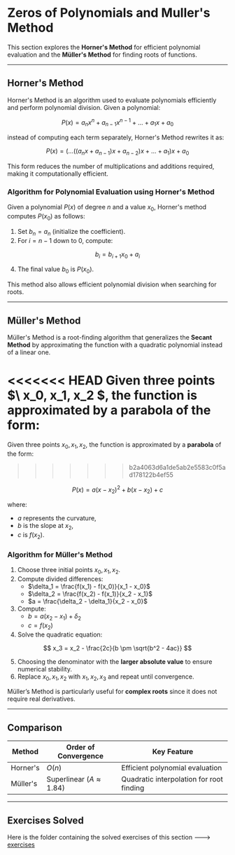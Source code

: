 # **Zeros of Polynomials and Muller's Method** 

This section explores the **Horner's Method** for efficient polynomial evaluation and the **Müller's Method** for finding roots of functions.  

---

## **Horner's Method**  

Horner's Method is an algorithm used to evaluate polynomials efficiently and perform polynomial division. Given a polynomial:  

$$
P(x) = a_n x^n + a_{n-1} x^{n-1} + \dots + a_1 x + a_0
$$

instead of computing each term separately, Horner's Method rewrites it as:  

$$
P(x) = (...((a_n x + a_{n-1})x + a_{n-2})x + \dots + a_1)x + a_0
$$

This form reduces the number of multiplications and additions required, making it computationally efficient.  

### **Algorithm for Polynomial Evaluation using Horner's Method**  
Given a polynomial $P(x)$ of degree $n$ and a value $x_0$, Horner's method computes $P(x_0)$ as follows:  

1. Set $b_n = a_n$ (initialize the coefficient).  
2. For $i = n-1$ down to $0$, compute:  

$$
   b_i = b_{i+1} x_0 + a_i
$$

4. The final value $b_0$ is $P(x_0)$.  

This method also allows efficient polynomial division when searching for roots.  

---

## **Müller's Method**  

Müller's Method is a root-finding algorithm that generalizes the **Secant Method** by approximating the function with a quadratic polynomial instead of a linear one.  

<<<<<<< HEAD
Given three points $\ x_0, x_1, x_2 $, the function is approximated by a **parabola** of the form:  
=======
Given three points $x_0, x_1, x_2$, the function is approximated by a **parabola** of the form:  
>>>>>>> b2a4063d6a1de5ab2e5583c0f5ad178122b4ef55

$$
P(x) = a(x - x_2)^2 + b(x - x_2) + c
$$

where:
- $a$ represents the curvature,
- $b$ is the slope at $x_2$,
- $c$ is $f(x_2)$.  

### **Algorithm for Müller's Method**  
1. Choose three initial points $x_0, x_1, x_2$.  
2. Compute divided differences:
   - $\delta_1 = \frac{f(x_1) - f(x_0)}{x_1 - x_0}$
   - $\delta_2 = \frac{f(x_2) - f(x_1)}{x_2 - x_1}$
   - $a = \frac{\delta_2 - \delta_1}{x_2 - x_0}$  
3. Compute:
   - $b = a(x_2 - x_1) + \delta_2$  
   - $c = f(x_2)$  
4. Solve the quadratic equation:
   
$$
   x_3 = x_2 - \frac{2c}{b \pm \sqrt{b^2 - 4ac}}
$$

5. Choosing the denominator with the **larger absolute value** to ensure numerical stability.  
6. Replace $x_0, x_1, x_2$ with $x_1, x_2, x_3$ and repeat until convergence.  

Müller’s Method is particularly useful for **complex roots** since it does not require real derivatives.  

---

## **Comparison**
| Method      | Order of Convergence | Key Feature |
|------------|---------------------|-------------|
| Horner's   | $O(n)$           | Efficient polynomial evaluation |
| Müller's   | Superlinear ($A \approx 1.84$) | Quadratic interpolation for root finding |

---

## **Exercises Solved**  

Here is the folder containing the solved exercises of this section ---> [exercises](exercises/)

